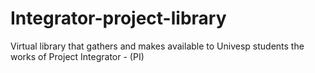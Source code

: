 # Integrator-project-library
 Virtual library that gathers and makes available to Univesp students the works of Project Integrator - (PI)
